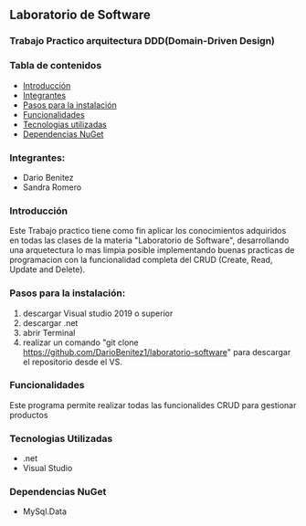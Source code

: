 
## Laboratorio de Software
### Trabajo Practico arquitectura DDD(Domain-Driven Design)

### Tabla de contenidos
- [Introducción](#introducción)
- [Integrantes](#integrantes)
- [Pasos para la instalación](#pasos-para-la-instalación)
- [Funcionalidades](#funcionalidades)
- [Tecnologias utilizadas](#tecnologias-utilizadas)
- [Dependencias NuGet](#dependencias-nuget)

### Integrantes: 
 - Dario Benitez
 - Sandra Romero

### Introducción
Este Trabajo practico tiene como fin aplicar los conocimientos adquiridos en todas las clases de la materia "Laboratorio de Software", desarrollando una arquetectura lo mas limpia posible implementando buenas practicas de programacion con la funcionalidad completa del CRUD (Create, Read, Update and Delete).

### Pasos para la instalación:

 1. descargar Visual studio 2019 o superior
 2. descargar .net
 3. abrir Terminal
 4. realizar un comando "git clone https://github.com/DarioBenitez1/laboratorio-software" para descargar el repositorio desde el VS. 
    

### Funcionalidades
Este programa permite realizar todas las funcionalides CRUD para gestionar productos

### Tecnologias Utilizadas
- .net
- Visual Studio

### Dependencias NuGet
- MySql.Data